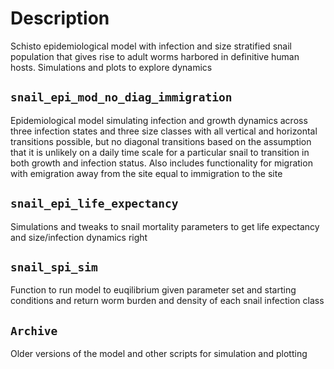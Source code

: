 # Description  
Schisto epidemiological model with infection and size stratified snail population that gives rise to adult worms harbored in definitive human hosts. Simulations and plots to explore dynamics

## `snail_epi_mod_no_diag_immigration`  
Epidemiological model simulating infection and growth dynamics across three infection states and three size classes with all vertical and horizontal transitions possible, but no diagonal transitions based on the assumption that it is unlikely on a daily time scale for a particular snail to transition in both growth and infection status. Also includes functionality for migration with emigration away from the site equal to immigration to the site  

## `snail_epi_life_expectancy`  
Simulations and tweaks to snail mortality parameters to get life expectancy and size/infection dynamics right  

## `snail_spi_sim`  
Function to run model to euqilibrium given parameter set and starting conditions and return worm burden and density of each snail infection class  

## `Archive`  
Older versions of the model and other scripts for simulation and plotting
